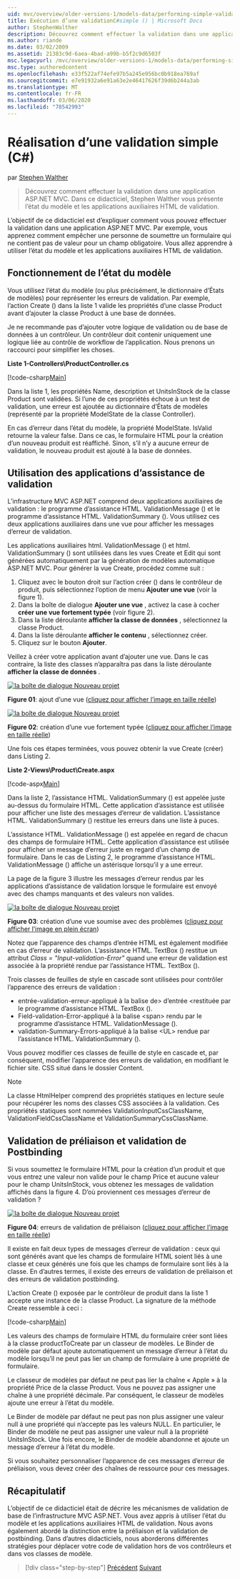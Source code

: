 ```yaml
---
uid: mvc/overview/older-versions-1/models-data/performing-simple-validation-cs
title: Exécution d’une validationC#simple () | Microsoft Docs
author: StephenWalther
description: Découvrez comment effectuer la validation dans une application ASP.NET MVC. Dans ce didacticiel, Stephen Walther vous présente l’état du modèle et la validation du programme d’assistance HTML...
ms.author: riande
ms.date: 03/02/2009
ms.assetid: 21383c9d-6aea-4bad-a99b-b5f2c9d6503f
msc.legacyurl: /mvc/overview/older-versions-1/models-data/performing-simple-validation-cs
msc.type: authoredcontent
ms.openlocfilehash: e33f522af74efe97b5a245e956bc0b918ea769af
ms.sourcegitcommit: e7e91932a6e91a63e2e46417626f39d6b244a3ab
ms.translationtype: MT
ms.contentlocale: fr-FR
ms.lasthandoff: 03/06/2020
ms.locfileid: "78542993"
---
```

# <a name="performing-simple-validation-c"></a>Réalisation d’une validation simple (C#)

par [Stephen Walther](https://github.com/StephenWalther)

> Découvrez comment effectuer la validation dans une application ASP.NET MVC. Dans ce didacticiel, Stephen Walther vous présente l’état du modèle et les applications auxiliaires HTML de validation.

L’objectif de ce didacticiel est d’expliquer comment vous pouvez effectuer la validation dans une application ASP.NET MVC. Par exemple, vous apprenez comment empêcher une personne de soumettre un formulaire qui ne contient pas de valeur pour un champ obligatoire. Vous allez apprendre à utiliser l’état du modèle et les applications auxiliaires HTML de validation.

## <a name="understanding-model-state"></a>Fonctionnement de l’état du modèle

Vous utilisez l’état du modèle (ou plus précisément, le dictionnaire d’États de modèles) pour représenter les erreurs de validation. Par exemple, l’action Create () dans la liste 1 valide les propriétés d’une classe Product avant d’ajouter la classe Product à une base de données.

Je ne recommande pas d’ajouter votre logique de validation ou de base de données à un contrôleur. Un contrôleur doit contenir uniquement une logique liée au contrôle de workflow de l’application. Nous prenons un raccourci pour simplifier les choses.

**Liste 1-Controllers\ProductController.cs**

[!code-csharp[Main](performing-simple-validation-cs/samples/sample1.cs)]

Dans la liste 1, les propriétés Name, description et UnitsInStock de la classe Product sont validées. Si l’une de ces propriétés échoue à un test de validation, une erreur est ajoutée au dictionnaire d’États de modèles (représenté par la propriété ModelState de la classe Controller).

En cas d’erreur dans l’état du modèle, la propriété ModelState. IsValid retourne la valeur false. Dans ce cas, le formulaire HTML pour la création d’un nouveau produit est réaffiché. Sinon, s’il n’y a aucune erreur de validation, le nouveau produit est ajouté à la base de données.

## <a name="using-the-validation-helpers"></a>Utilisation des applications d’assistance de validation

L’infrastructure MVC ASP.NET comprend deux applications auxiliaires de validation : le programme d’assistance HTML. ValidationMessage () et le programme d’assistance HTML. ValidationSummary (). Vous utilisez ces deux applications auxiliaires dans une vue pour afficher les messages d’erreur de validation.

Les applications auxiliaires html. ValidationMessage () et html. ValidationSummary () sont utilisées dans les vues Create et Edit qui sont générées automatiquement par la génération de modèles automatique ASP.NET MVC. Pour générer la vue Create, procédez comme suit :

1. Cliquez avec le bouton droit sur l’action créer () dans le contrôleur de produit, puis sélectionnez l’option de menu **Ajouter une vue** (voir la figure 1).
2. Dans la boîte de dialogue **Ajouter une vue** , activez la case à cocher **créer une vue fortement typée** (voir figure 2).
3. Dans la liste déroulante **afficher la classe de données** , sélectionnez la classe Product.
4. Dans la liste déroulante **afficher le contenu** , sélectionnez créer.
5. Cliquez sur le bouton **Ajouter**.

Veillez à créer votre application avant d’ajouter une vue. Dans le cas contraire, la liste des classes n’apparaîtra pas dans la liste déroulante **afficher la classe de données** .

[![la boîte de dialogue Nouveau projet](performing-simple-validation-cs/_static/image1.jpg)](performing-simple-validation-cs/_static/image1.png)

**Figure 01**: ajout d’une vue ([cliquez pour afficher l’image en taille réelle](performing-simple-validation-cs/_static/image2.png))

[![la boîte de dialogue Nouveau projet](performing-simple-validation-cs/_static/image2.jpg)](performing-simple-validation-cs/_static/image3.png)

**Figure 02**: création d’une vue fortement typée ([cliquez pour afficher l’image en taille réelle](performing-simple-validation-cs/_static/image4.png))

Une fois ces étapes terminées, vous pouvez obtenir la vue Create (créer) dans Listing 2.

**Liste 2-Views\Product\Create.aspx**

[!code-aspx[Main](performing-simple-validation-cs/samples/sample2.aspx)]

Dans la liste 2, l’assistance HTML. ValidationSummary () est appelée juste au-dessus du formulaire HTML. Cette application d’assistance est utilisée pour afficher une liste des messages d’erreur de validation. L’assistance HTML. ValidationSummary () restitue les erreurs dans une liste à puces.

L’assistance HTML. ValidationMessage () est appelée en regard de chacun des champs de formulaire HTML. Cette application d’assistance est utilisée pour afficher un message d’erreur juste en regard d’un champ de formulaire. Dans le cas de Listing 2, le programme d’assistance HTML. ValidationMessage () affiche un astérisque lorsqu’il y a une erreur.

La page de la figure 3 illustre les messages d’erreur rendus par les applications d’assistance de validation lorsque le formulaire est envoyé avec des champs manquants et des valeurs non valides.

[![la boîte de dialogue Nouveau projet](performing-simple-validation-cs/_static/image3.jpg)](performing-simple-validation-cs/_static/image5.png)

**Figure 03**: création d’une vue soumise avec des problèmes ([cliquez pour afficher l’image en plein écran](performing-simple-validation-cs/_static/image6.png))

Notez que l’apparence des champs d’entrée HTML est également modifiée en cas d’erreur de validation. L’assistance HTML. TextBox () restitue un attribut *Class = "Input-validation-Error"* quand une erreur de validation est associée à la propriété rendue par l’assistance HTML. TextBox ().

Trois classes de feuilles de style en cascade sont utilisées pour contrôler l’apparence des erreurs de validation :

- entrée-validation-erreur-appliqué à la balise de&gt; d’entrée &lt;restituée par le programme d’assistance HTML. TextBox ().
- Field-validation-Error-appliqué à la balise &lt;span&gt; rendu par le programme d’assistance HTML. ValidationMessage ().
- validation-Summary-Errors-appliqué à la balise &lt;UL&gt; rendue par l’assistance HTML. ValidationSummary ().

Vous pouvez modifier ces classes de feuille de style en cascade et, par conséquent, modifier l’apparence des erreurs de validation, en modifiant le fichier site. CSS situé dans le dossier Content.

> [!NOTE] 
> 
> La classe HtmlHelper comprend des propriétés statiques en lecture seule pour récupérer les noms des classes CSS associées à la validation. Ces propriétés statiques sont nommées ValidationInputCssClassName, ValidationFieldCssClassName et ValidationSummaryCssClassName.

## <a name="prebinding-validation-and-postbinding-validation"></a>Validation de préliaison et validation de Postbinding

Si vous soumettez le formulaire HTML pour la création d’un produit et que vous entrez une valeur non valide pour le champ Price et aucune valeur pour le champ UnitsInStock, vous obtenez les messages de validation affichés dans la figure 4. D’où proviennent ces messages d’erreur de validation ?

[![la boîte de dialogue Nouveau projet](performing-simple-validation-cs/_static/image4.jpg)](performing-simple-validation-cs/_static/image7.png)

**Figure 04**: erreurs de validation de préliaison ([cliquez pour afficher l’image en taille réelle](performing-simple-validation-cs/_static/image8.png))

Il existe en fait deux types de messages d’erreur de validation : ceux qui sont générés avant que les champs de formulaire HTML soient liés à une classe et ceux générés une fois que les champs de formulaire sont liés à la classe. En d’autres termes, il existe des erreurs de validation de préliaison et des erreurs de validation postbinding.

L’action Create () exposée par le contrôleur de produit dans la liste 1 accepte une instance de la classe Product. La signature de la méthode Create ressemble à ceci :

[!code-csharp[Main](performing-simple-validation-cs/samples/sample3.cs)]

Les valeurs des champs de formulaire HTML du formulaire créer sont liées à la classe productToCreate par un classeur de modèles. Le Binder de modèle par défaut ajoute automatiquement un message d’erreur à l’état du modèle lorsqu’il ne peut pas lier un champ de formulaire à une propriété de formulaire.

Le classeur de modèles par défaut ne peut pas lier la chaîne « Apple » à la propriété Price de la classe Product. Vous ne pouvez pas assigner une chaîne à une propriété décimale. Par conséquent, le classeur de modèles ajoute une erreur à l’état du modèle.

Le Binder de modèle par défaut ne peut pas non plus assigner une valeur null à une propriété qui n’accepte pas les valeurs NULL. En particulier, le Binder de modèle ne peut pas assigner une valeur null à la propriété UnitsInStock. Une fois encore, le Binder de modèle abandonne et ajoute un message d’erreur à l’état du modèle.

Si vous souhaitez personnaliser l’apparence de ces messages d’erreur de préliaison, vous devez créer des chaînes de ressource pour ces messages.

## <a name="summary"></a>Récapitulatif

L’objectif de ce didacticiel était de décrire les mécanismes de validation de base de l’infrastructure MVC ASP.NET. Vous avez appris à utiliser l’état du modèle et les applications auxiliaires HTML de validation. Nous avons également abordé la distinction entre la préliaison et la validation de postbinding. Dans d’autres didacticiels, nous aborderons différentes stratégies pour déplacer votre code de validation hors de vos contrôleurs et dans vos classes de modèle.

> [!div class="step-by-step"]
> [Précédent](displaying-a-table-of-database-data-cs.md)
> [Suivant](validating-with-the-idataerrorinfo-interface-cs.md)
